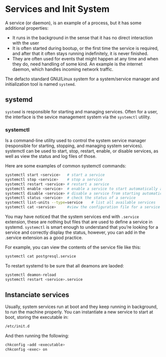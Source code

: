 # Services and Init System

A service (or daemon), is an example of a process, but it has some additional properties:

- It runs in the background in the sense that it has no direct interaction with the user
- It is often started during bootup, or the first time the service is required, and after 
that it often stays running indefinitely, it is never finished.
- They are often used for events that might happen at any time and when they do, need handling
of some kind. An example is the internet daemon, which handles incoming network traffic.

The defacto standard GNU/Linux system for a system/service manager and initialization tool is 
named ```systemd```.

## systemd

```systemd``` is responsible for starting and managing services. Often for a user, the interface
is the sevice management system via the ```systemctl``` utility.

### systemctl

Is a command-line utility used to control the system service manager (responsible 
for starting, stopping, and managing system services). systemctl can be used to start, stop, restart,
enable, or disable services, as well as view the status and log files of those.

Here are some examples of common systemctl commands:

```sh
systemctl start <service> 	# start a service
systemctl stop <service> 	# stop a service
systemctl restart <service> # restart a service
systemctl enable <service>  # enable a service to start automatically at boot
systemctl disable <service> # disable a service from starting automatically at boot
systemctl status <service>  # check the status of a service
systemctl list-units --type=service    # list all available services
systemctl cat <service>     #view the configuration file for a service
```

You may have noticed that the system services end with ```.service```
extension, these are nothing but files that are used to define a service
in systemd. ```systemctl``` is smart enough to understand that you’re looking
for a service and correctly display the status, however, you can add in
the .service extension as a good practice.

For example, you can view the contents of the service file like this:
```sh
systemctl cat postgresql.service
```

To restart systemd to be sure that all deamons are laoded:

```sh
systemctl deamon-reload
systemctl restart <service>.service
```

## Instanciate services

Usually, system services run at boot and they keep running in background, to run the machine properly.
You can instantiate a new service to start at boot, storing the executable in:

```sh
/etc/init.d
```
And then running the following:

```sh
chkconfig –add <executable>
chkconfig <exec> on
```

<!--  Script to show the footer   -->
<html>
<script
    src="https://code.jquery.com/jquery-3.3.1.js"
    integrity="sha256-2Kok7MbOyxpgUVvAk/HJ2jigOSYS2auK4Pfzbm7uH60="
    crossorigin="anonymous">
</script>
<script>
$(function(){
  $("#footer").load("../footers/footer.html");
});
</script>
<body>
<div id="footer"></div>
</body>
</html>
